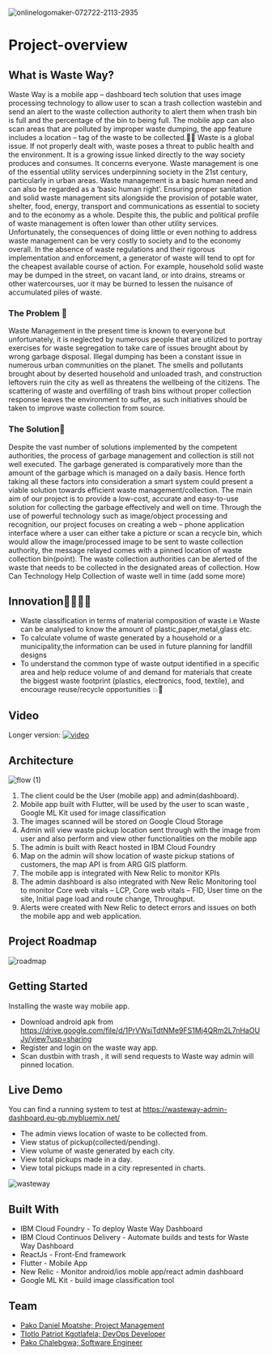 
![onlinelogomaker-072722-2113-2935](https://user-images.githubusercontent.com/51744364/181367461-beb886f8-46ab-4764-9dd3-4bd209904203.png)

# Project-overview

## What is Waste Way?

Waste Way is a mobile app – dashboard tech solution that uses image processing technology to allow user to scan a trash collection wastebin and send an alert to the waste collection authority to alert them when trash bin is full and the percentage of the bin to being full. The mobile app can also scan areas that are polluted by improper waste dumping, the app feature includes a location – tag of the waste to be collected.:compass::articulated_lorry:
 Waste is a global issue. If not properly dealt with, waste poses a threat to public health and the environment. It is a growing issue linked directly to the way society produces and consumes. It concerns everyone. Waste management is one of the essential utility services underpinning society in the 21st century, particularly in urban areas. Waste management is a basic human need and can also be regarded as a ‘basic human right’. Ensuring proper sanitation and solid waste management sits alongside the provision of potable water, shelter, food, energy, transport and communications as essential to society and to the economy as a whole. Despite this, the public and political profile of waste management is often lower than other utility services. Unfortunately, the consequences of doing little or even nothing to address waste management can be very costly to society and to the economy overall. In the absence of waste regulations and their rigorous implementation and enforcement, a generator of waste will tend to opt for the cheapest available course of action. For example, household solid waste may be dumped in the street, on vacant land, or into drains, streams or other watercourses, uor it may be burned to lessen the nuisance of accumulated piles of waste.

### The Problem :thought_balloon:

Waste Management in the present time is known to everyone but unfortunately, it is neglected by numerous people that are utilized to portray exercises for waste segregation to take care of issues brought about by wrong garbage disposal. Illegal dumping has been a constant issue in numerous urban communities on the planet. The smells and pollutants brought about by deserted household and unloaded trash, and construction leftovers ruin the city as well as threatens the wellbeing of the citizens. The scattering of waste and overfilling of trash bins without proper collection response leaves the environment to suffer, as such initiatives should be taken to improve waste collection from source.

### The Solution:monocle_face:

Despite the vast number of solutions implemented by the competent authorities, the process of garbage management and collection is still not well executed. The garbage generated is comparatively more than the amount of  the garbage which is managed on a daily basis. Hence forth taking all these factors into consideration a smart system could present a viable solution towards efficient waste management/collection. The main aim of our project is to provide a low-cost, accurate and easy-to-use solution for collecting the garbage effectively and well on time.
Through the use of powerful technology such as image/object processing and recognition, our project focuses on creating a web – phone application interface where a user can either take a picture or scan a recycle bin, which would allow the image/processed image to be sent to waste collection authority, the message relayed comes with a pinned location of waste collection bin(point).
The waste collection authorities can be alerted of the waste that needs to be collected in the designated areas of collection.
How Can Technology Help
 Collection of waste well in time
 (add some more)
 
## Innovation:scientist::woman_technologist:

* Waste classification  in terms of material composition of waste i.e Waste can be analysed to know the amount of plastic,paper,metal,glass etc.
* To calculate volume of waste generated by a household or a municipality,the information can be used in future planning for landfill designs
* To understand the common type of waste output identified in a specific area  and help  reduce volume of and demand for materials that create the biggest waste     footprint (plastics, electronics, food, textile), and encourage reuse/recycle opportunities :collision::100:

## Video
Longer version:
[![video](https://user-images.githubusercontent.com/51744364/181367461-beb886f8-46ab-4764-9dd3-4bd209904203.png)](https://www.youtube.com/watch?v=M4HAbwkM-kQ)

## Architecture

![flow (1)](https://user-images.githubusercontent.com/51744364/181261419-a54261c7-d9fd-4c8e-9390-aff05fa30081.png)

1.	The client could be the User (mobile app) and admin(dashboard).
2.	Mobile app built with Flutter, will be used by the user to scan waste , Google ML Kit used for image classification
3.	The images scanned will be stored on Google Cloud Storage
4.	Admin will view waste pickup location sent through with the image from user and also perform and view other functionalities on the mobile app
5.	The admin is built with React hosted in IBM Cloud Foundry
6.	Map on the admin will show location of waste pickup stations of customers, the map API is from ARG GIS platform.
7.	The mobile app is integrated with New Relic to monitor KPIs 
8.	The admin dashboard is also integrated with New Relic Monitoring tool to monitor Core web vitals – LCP, Core web vitals – FID, User time on the site, Initial page load and route change, Throughput.
9.	Alerts were created with New Relic to detect errors and issues on both the mobile app and web application. 


## Project Roadmap

![roadmap](https://user-images.githubusercontent.com/51744364/181123768-5a70e5dc-522b-4ccc-8dfa-71f2a4e6a1d0.PNG)

## Getting Started

Installing the waste way mobile app.

* Download android apk from https://drive.google.com/file/d/1PrVWsiTdtNMe9FS1Mj4QRm2L7nHaOUJy/view?usp=sharing
* Register and login on the waste way app.
* Scan dustbin with trash , it will send requests to Waste way admin will pinned location.

## Live Demo
You can find a running system to test at https://wasteway-admin-dashboard.eu-gb.mybluemix.net/

* The admin views location of waste to be collected from.
* View status of pickup(collected/pending).
* View volume of waste generated by each city.
* View total pickups made in a day.
* View total pickups made in a city represented in charts.

![wasteway](https://user-images.githubusercontent.com/51744364/181116657-5e59e2ca-6c45-4abe-8b5e-536d91b2dae9.PNG)

##  Built With

* IBM Cloud Foundry - To deploy Waste Way Dashboard
* IBM Cloud Continuos Delivery - Automate builds and tests for Waste Way Dashboard
* ReactJs - Front-End framework
* Flutter - Mobile App
* New Relic - Monitor android/ios moble app/react admin dashboard
* Google ML Kit - build image classification tool

## Team

- [Pako Daniel Moatshe; Project Management](https://www.linkedin.com/in/pako-moatshe-94b93216a/)
- [Tlotlo Patriot Kgotlafela; DevOps Developer](https://www.linkedin.com/in/tlotlopkgotlafela/)
- [Pako Chalebgwa; Software Engineer](https://www.linkedin.com/in/pchalebgwa/)

 
